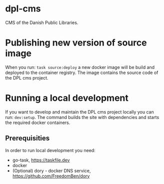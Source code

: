 # dpl-cms
CMS of the Danish Public Libraries.

# Publishing new version of source image
When you run: `task source:deploy` a new docker image will be build and deployed to the container registry.
The image contains the source code of the DPL cms project.

# Running a local development
If you want to develop and maintain the DPL cms project locally you can run: `dev:setup`.
The command builds the site with dependencies and starts the required docker containers.
## Prerequisities
In order to run local development you need:
* go-task, https://taskfile.dev
* docker
* (Optional) dory - docker DNS service, https://github.com/FreedomBen/dory 